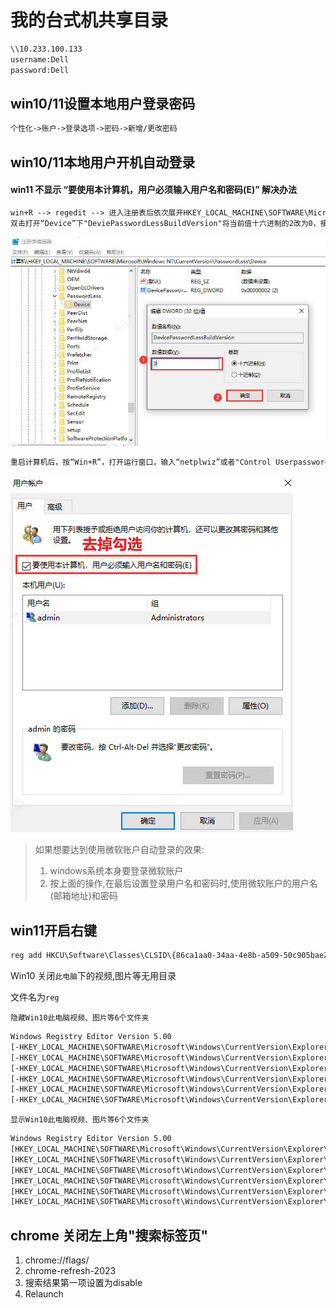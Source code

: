 # 我的台式机共享目录

```txt
\\10.233.100.133
username:Dell
password:Dell
```

## win10/11设置本地用户登录密码

```txt
个性化->账户->登录选项->密码->新增/更改密码
```

## win10/11本地用户开机自动登录

#### win11 不显示 **“要使用本计算机，用户必须输入用户名和密码(E)”** 解决办法

```txt
win+R --> regedit --> 进入注册表后依次展开HKEY_LOCAL_MACHINE\SOFTWARE\Microsoft\Windows NT\CurrentVersion\PasswordLess\Device
双击打开“Device”下"DeviePasswordLessBuildVersion"将当前值十六进制的2改为0，接着点击“确定”保存注册表，并重新启动电脑。
```

![](img/Snipaste_2023-10-31_09-01-24.jpg)

```txt
重启计算机后，按“Win+R”，打开运行窗口，输入“netplwiz”或者"Control Userpasswords2"，按回车键，在出现的对话框中就可以看到“要使用本计算机，用户必须输入用户名和密码(E)”选项已经出现了
```

![](img/Snipaste_2023-10-31_09-03-11.jpg)

> 如果想要达到使用微软账户自动登录的效果:
>
> 1. windows系统本身要登录微软账户
> 2. 按上面的操作,在最后设置登录用户名和密码时,使用微软账户的用户名(邮箱地址)和密码

## win11开启右键
```txt
reg add HKCU\Software\Classes\CLSID\{86ca1aa0-34aa-4e8b-a509-50c905bae2a2}\InprocServer32 /ve /d "" /f
```

Win10 关闭`此电脑`下的视频,图片等无用目录

文件名为`reg`

`隐藏Win10此电脑视频、图片等6个文件夹`

```txt
Windows Registry Editor Version 5.00
[-HKEY_LOCAL_MACHINE\SOFTWARE\Microsoft\Windows\CurrentVersion\Explorer\MyComputer\NameSpace\{f86fa3ab-70d2-4fc7-9c99-fcbf05467f3a}]
[-HKEY_LOCAL_MACHINE\SOFTWARE\Microsoft\Windows\CurrentVersion\Explorer\MyComputer\NameSpace\{d3162b92-9365-467a-956b-92703aca08af}]
[-HKEY_LOCAL_MACHINE\SOFTWARE\Microsoft\Windows\CurrentVersion\Explorer\MyComputer\NameSpace\{B4BFCC3A-DB2C-424C-B029-7FE99A87C641}]
[-HKEY_LOCAL_MACHINE\SOFTWARE\Microsoft\Windows\CurrentVersion\Explorer\MyComputer\NameSpace\{3dfdf296-dbec-4fb4-81d1-6a3438bcf4de}]
[-HKEY_LOCAL_MACHINE\SOFTWARE\Microsoft\Windows\CurrentVersion\Explorer\MyComputer\NameSpace\{088e3905-0323-4b02-9826-5d99428e115f}]
[-HKEY_LOCAL_MACHINE\SOFTWARE\Microsoft\Windows\CurrentVersion\Explorer\MyComputer\NameSpace\{24ad3ad4-a569-4530-98e1-ab02f9417aa8}]
```

`显示Win10此电脑视频、图片等6个文件夹`

```txt
Windows Registry Editor Version 5.00
[HKEY_LOCAL_MACHINE\SOFTWARE\Microsoft\Windows\CurrentVersion\Explorer\MyComputer\NameSpace\{f86fa3ab-70d2-4fc7-9c99-fcbf05467f3a}]
[HKEY_LOCAL_MACHINE\SOFTWARE\Microsoft\Windows\CurrentVersion\Explorer\MyComputer\NameSpace\{d3162b92-9365-467a-956b-92703aca08af}]
[HKEY_LOCAL_MACHINE\SOFTWARE\Microsoft\Windows\CurrentVersion\Explorer\MyComputer\NameSpace\{B4BFCC3A-DB2C-424C-B029-7FE99A87C641}]
[HKEY_LOCAL_MACHINE\SOFTWARE\Microsoft\Windows\CurrentVersion\Explorer\MyComputer\NameSpace\{3dfdf296-dbec-4fb4-81d1-6a3438bcf4de}]
[HKEY_LOCAL_MACHINE\SOFTWARE\Microsoft\Windows\CurrentVersion\Explorer\MyComputer\NameSpace\{088e3905-0323-4b02-9826-5d99428e115f}]
[HKEY_LOCAL_MACHINE\SOFTWARE\Microsoft\Windows\CurrentVersion\Explorer\MyComputer\NameSpace\{24ad3ad4-a569-4530-98e1-ab02f9417aa8}]
```

## chrome 关闭左上角"搜索标签页"
1. chrome://flags/
2. chrome-refresh-2023
3. 搜索结果第一项设置为disable
4. Relaunch
